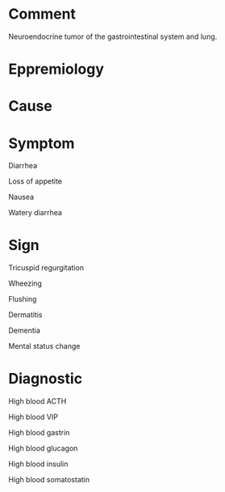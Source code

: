 # Comment

Neuroendocrine tumor of the gastrointestinal system and lung.

# Eppremiology

# Cause

# Symptom

Diarrhea

Loss of appetite

Nausea

Watery diarrhea

# Sign

Tricuspid regurgitation

Wheezing

Flushing

Dermatitis

Dementia

Mental status change

# Diagnostic

High blood ACTH

High blood VIP

High blood gastrin

High blood glucagon

High blood insulin

High blood somatostatin
